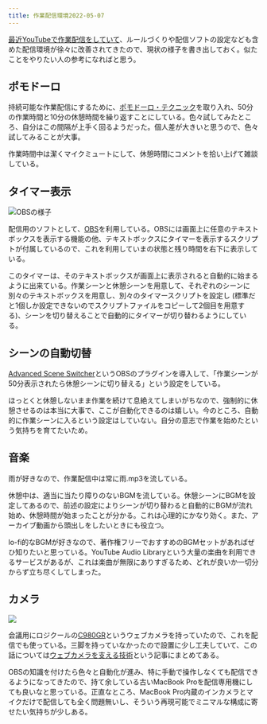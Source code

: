 ```yaml
---
title: 作業配信環境2022-05-07
---
```

[最近YouTubeで作業配信をしていて](https://www.youtube.com/channel/UC5s-KpSDGzxWPWNv94PnJHw)、ルールづくりや配信ソフトの設定なども含めた配信環境が徐々に改善されてきたので、現状の様子を書き出しておく。似たことをやりたい人の参考になればと思う。

ポモドーロ
-----

持続可能な作業配信にするために、[ポモドーロ・テクニック](https://ja.wikipedia.org/wiki/%E3%83%9D%E3%83%A2%E3%83%89%E3%83%BC%E3%83%AD%E3%83%BB%E3%83%86%E3%82%AF%E3%83%8B%E3%83%83%E3%82%AF)を取り入れ、50分の作業時間と10分の休憩時間を繰り返すことにしている。色々試してみたところ、自分はこの間隔が上手く回るようだった。個人差が大きいと思うので、色々試してみることが大事。

作業時間中は潔くマイクミュートにして、休憩時間にコメントを拾い上げて雑談している。

タイマー表示
------

![](https://lh3.googleusercontent.com/docs/ADP-6oGQDyIyLgxJ_8UDDIiHPlQxEHsZWeDVkZFlRtz2lGHbub8aYXIhR_ozXvUoTMQUoEgsT1SNu1G1eYN4QUg-Dv9ZAmBPdYb905RmP9sZ9LW7tSt55kbGd1av6QQrAjnKtNum_bbdGAlG0zEt9_dLjtloIxe9IBMrp4D-cmgN0W1Phsa20IxmY4y5LBkaQDLXsuFf_70Qz5oFzPAto1VtfTA6jcvLgb87OdDHL8TGURsNU3eJ-0xs8fVu375kkRbrgwftKwpLZAobZbMkVrveo-0TfuHiGaL40PojoyNYn5KUo4EOTWzSUKROL9zZmK0HsNshLJixH7gW2vJpt8TY7T3rcx5QAN-pJAwXt0qboc65xH5NlCg8jHjXDTZR4p84mpLapb9QApRsoc5BQvxfZB4l7P5VySXC_njdkL8EdScXwcjplxVjRHsLt_-KPx44Ev8H5eBzrf1bqQLhZrDtDe45A9Apn4GOAGzKPJY0rz1bP1KGXOZDIG5lwCT-iU4uhQ1OkM4AlbHWhPwy63qKuqFtoLwWCJpSQ4SqIlMsTxE7mVSbJyn11Rs-agc3iXVZN0ATsJaTburSnndTMEV1wb4Dz65khZ9u_zBfwqNviI-1JvxaUQ198cXQtpnxi7Jc9kal8P3NhsNINTEY1Jb3W40mQZM1Nsow_nbQz_mC09mVYTTQ0psQsoxj9kFswQryx81Ir7AQvIGxpEsnFL1MtGs35IxOEOLSROONDWPfVnj7JaubKsg3gLUL8lB2IJtSsJpmkx-aBWkO1LDeCZuYJOxY9oE3j-5hZS6-crY5c16FOKcv7njEUPCXdmCS6wZtBHZGQ-KQQ4zIhXuKjMKPQplZ_E2z_S6FIZraK9zejOToj5GSzJWmZeKQZF_6DbsOj0YwHRehLyGs-uuARF5j6GcwvYo60FReQmTzEiV58YU7Wrk81c6aqGFv3Nuxbgt0JkitgbYqZop9TOeSStJ0Wes5Sr-E5eafRIUA4rinK1r8RsrQ2ruRk8DPilhtl4gObCokKUfHWRah4pDEG-MSvR_CzdJo7X0cPGjEDyyoXYeSPIhoQPKLsFS45pDYyo-Mx2wIFC3lGhl-wXceOixP_gxc2yTYwtR5C8fDBTVy1VQwU-NZeN1s6I9VZN98STF5i_8c6Z6ttUIrA_2YyYY99hvHwkEAinvYKcxYvBbayAsa-_bFcP8eYd79Dp8VH23R_Qy1NIrYHMg2Qs8p2IXSMCqoDZdFonS6dh1fumKuI9w_yXXI "OBSの様子")

配信用のソフトとして、[OBS](https://obsproject.com/)を利用している。OBSには画面上に任意のテキストボックスを表示する機能の他、テキストボックスにタイマーを表示するスクリプトが付属しているので、これを利用していまの状態と残り時間を右下に表示している。

このタイマーは、そのテキストボックスが画面上に表示されると自動的に始まるように出来ている。作業シーンと休憩シーンを用意して、それぞれのシーンに別々のテキストボックスを用意し、別々のタイマースクリプトを設定し (標準だと1個しか設定できないのでスクリプトファイルをコピーして2個目を用意する)、シーンを切り替えることで自動的にタイマーが切り替わるようにしている。

シーンの自動切替
--------

[Advanced Scene Switcher](https://obsproject.com/forum/resources/advanced-scene-switcher.395/)というOBSのプラグインを導入して、「作業シーンが50分表示されたら休憩シーンに切り替える」という設定をしている。

ほっとくと休憩しないまま作業を続けて息絶えてしまいがちなので、強制的に休憩させるのは本当に大事で、ここが自動化できるのは嬉しい。今のところ、自動的に作業シーンに入るという設定はしていない。自分の意志で作業を始めたという気持ちを育てたいため。

音楽
--

雨が好きなので、作業配信中は常に雨.mp3を流している。

休憩中は、適当に当たり障りのないBGMを流している。休憩シーンにBGMを設定してあるので、前述の設定によりシーンが切り替わると自動的にBGMが流れ始め、休憩時間が始まったことが分かる。これは心理的にかなり効く。また、アーカイブ動画から頭出しをしたいときにも役立つ。

lo-fi的なBGMが好きなので、著作権フリーでおすすめのBGMセットがあればぜひ知りたいと思っている。YouTube Audio Libraryという大量の楽曲を利用できるサービスがあるが、これは楽曲が無限にありすぎるため、どれが良いか一切分からず立ち尽くしてしまった。

カメラ
---

![](https://lh3.googleusercontent.com/docs/ADP-6oEkfEUtcFJ0TrZmDWccMahV8eiC_aFkL-WFqxk6IXeKcnnN1eNEuvOAC-XPcAvN4aDsexErawCf-VIM3Zy6Pb5dhKqt2BnJmkq8BNJd7vFiFBELubWGnd-6-fFsWyqxwHfnJDnChWoVOZ86kBqtxcBiuJRUJBA4gAW7ZFUXovZP2zvmwRwmqSSwMNhYc8nWrvC6VZARe7vwbAAkCJPcfP-cbLkMstuCGpkzMl-0LyNZKCFYRm_zLfWMj7qLzge_lorZ3zpH-SLaw5s5yDMSAGaudOA3Od6jrX0TeWbGa9lBp6X7-CLnpJSrKTwFae9QL0fYctgFchma1ZM_wkL6Zrs-xj8G6PtTnkxp5SgLkY1KgCgQmm6ja6kDxjXzCxLMi6r2inuNfPBXLsOuFFFq4MQ-QVC_2fwUYim9OD6HjBzqjwCWS3Jp-8eJjj9SzNbLgsYdco0HEYhq6nWECQJckeErtXI8dQkSm8v0S7SYixFAZ3GUaUpcKRGtvJ_dUd_0Z_hMnAsGNgO51DnvkueNSVGvlsaMPrC8Ro-BFhs2DvU3Iq6YPhys5qdjxil1JpAiwze7R4zAGa2_6cHVMZyvasD273dJ_8HBlklhDLg9XDdi6FZvs1lKvXioreWjCifr1ZDOOBeKLNdAXCXpM5tfGrJgcGaayyCrMSzAr8Evv5kp_9JBWg_qYsxi9NrVN1lc7IKgtke-VllCqy-7IHTS1Ab0xT2Fcss8E0HLGzQw417P53WcfMtBFmBlnedVWXw4R3iJ6UkQZDacE_OLErsFEKudwuFk1KG4R2r_tgQQ07LAfvELr3fmBVIoKIG7rgMF2Gnw5LjNXHqoKx3m82rHt906jM6p7rt1w19GTRlmi4A_kpTvtjw4OiDHvx6nVSz9akOWldFzUopPel4F3xgihRVhdyQh4jba5T2ppYKHEprZU19A9Ly4nh-g5SUZ5b30KCMXW7kCmArcPq7fMHzhVgSc_zO2jrSC05xykv7vW_5hMGrnOuaPLMTDCcfeGm6_u82HURxx-tx98ga0S8AnkXk3c0m2sfUOcIgCWgd0ppprBCj9tF9Q5oXzQb5Tr8CJ_WWlBTEv5KF1Gmb1F6P-9QcSurls4mTBKi9yZ9Ry3ix07DXC8-wAd2ouUir-XEdDXOZwU2Lay-Os1AdASaKJXUE35aNXH8SV-BIIxWkF63x6jU03OoefBQ5n8bLchYde3CKtbbZtjCyrMhCLdHSJ10EKiGNQRJL66rrBmDWEvILlQDsh)

会議用にロジクールの[C980GR](https://www.amazon.co.jp/dp/B086R71LGW)というウェブカメラを持っていたので、これを配信でも使っている。三脚を持っていなかったので設置に少し工夫していて、この話については[ウェブカメラを支える技術](https://r7kamura.com/articles/2022-05-04-super-crab-clamp)という記事にまとめてある。

OBSの知識を付けたら色々と自動化が進み、特に手動で操作しなくても配信できるようになってきたので、持て余している古いMacBook Proを配信専用機にしても良いなと思っている。正直なところ、MacBook Pro内蔵のインカメラとマイクだけで配信しても全く問題無いし、そういう再現可能でミニマルな構成に寄せたい気持ちが少しある。
